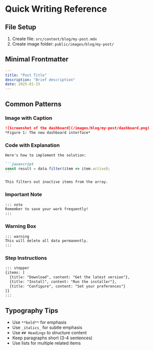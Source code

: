 # Quick Writing Reference

## File Setup

1. Create file: `src/content/blog/my-post.mdx`
2. Create image folder: `public/images/blog/my-post/`

## Minimal Frontmatter

```yaml
---
title: "Post Title"
description: "Brief description"
date: 2025-01-15
---
```

## Common Patterns

### Image with Caption
```markdown
![Screenshot of the dashboard](/images/blog/my-post/dashboard.png)
*Figure 1: The new dashboard interface*
```

### Code with Explanation
````markdown
Here's how to implement the solution:

```javascript
const result = data.filter(item => item.active);
```

This filters out inactive items from the array.
````

### Important Note
```markdown
::: note
Remember to save your work frequently!
:::
```

### Warning Box
```markdown
::: warning
This will delete all data permanently.
:::
```

### Step Instructions
```markdown
::: stepper
{items: [
  {title: "Download", content: "Get the latest version"},
  {title: "Install", content: "Run the installer"},
  {title: "Configure", content: "Set your preferences"}
]}
:::
```

## Typography Tips

- Use `**bold**` for emphasis
- Use `_italics_` for subtle emphasis
- Use `## Headings` to structure content
- Keep paragraphs short (3-4 sentences)
- Use lists for multiple related items